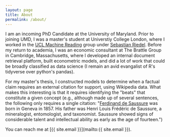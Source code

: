```yaml
---
layout: page
title: About
permalink: /about/
---
```


I am an incoming PhD Candidate at the University of Maryland. Prior to joining UMD, I was a master's student at Universtiy College London, where I worked in the [UCL Machine Reading](http://mr.cs.ucl.ac.uk/) group under [Sebastian Riedel](http://www.riedelcastro.org). Before my return to academia, I was an economic consultant at The Brattle Group in Cambridge, Massachusetts, where I developed an internal document retrieval platform, built econometric models, and did a lot of work that could be broadly classified as data science (I remain an avid evangalist of R's tidyverse over python's pandas).

For my master's thesis, I constructed models to determine when a factual claim requires an external citation for support, using Wikipedia data. What makes this interesting is that it requires identifying the "beats" that constitute a given concept (e.g., although made up of several sentences, the following only requires a single citation: "[Ferdinand de Saussure](https://en.wikipedia.org/wiki/Ferdinand_de_Saussure) was born in Geneva in 1857. His father was Henri Louis Frédéric de Saussure, a mineralogist, entomologist, and taxonomist. Saussure showed signs of considerable talent and intellectual ability as early as the age of fourteen.") 

You can reach me at [{{ site.email }}](mailto:{{ site.email }}).
